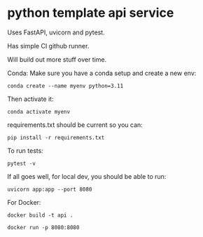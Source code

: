 # python template api service

Uses FastAPI, uvicorn and pytest. 

Has simple CI github runner. 

Will build out more stuff over time. 

Conda: Make sure you have a conda setup and create a new env:  
```
conda create --name myenv python=3.11
```

Then activate it:  
```
conda activate myenv
```

requirements.txt should be current so you can:  
```
pip install -r requirements.txt
```

To run tests:  
```
pytest -v
```

If all goes well, for local dev, you should be able to run:  
```
uvicorn app:app --port 8080
```

For Docker:  
```
docker build -t api .
```

```
docker run -p 8080:8080
```
